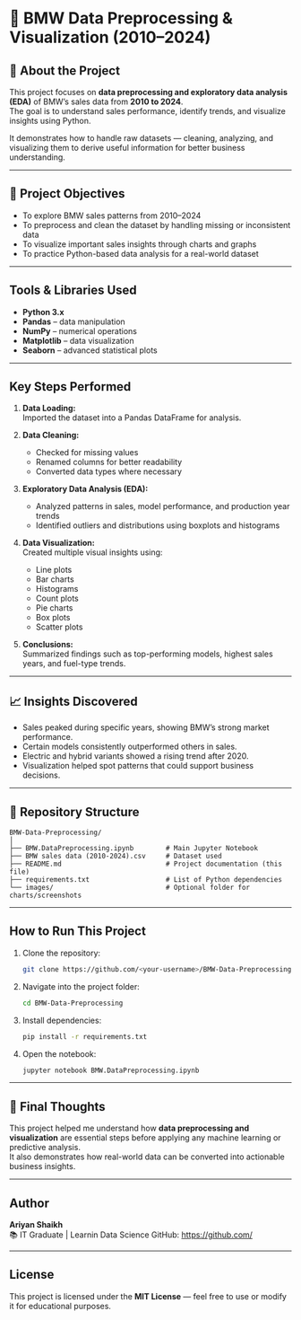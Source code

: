 # 🚗 BMW Data Preprocessing & Visualization (2010–2024)

## 📘 About the Project
This project focuses on **data preprocessing and exploratory data analysis (EDA)** of BMW’s sales data from **2010 to 2024**.  
The goal is to understand sales performance, identify trends, and visualize insights using Python.

It demonstrates how to handle raw datasets — cleaning, analyzing, and visualizing them to derive useful information for better business understanding.

---

## 🎯 Project Objectives
- To explore BMW sales patterns from 2010–2024  
- To preprocess and clean the dataset by handling missing or inconsistent data  
- To visualize important sales insights through charts and graphs  
- To practice Python-based data analysis for a real-world dataset  

---

##  Tools & Libraries Used
- **Python 3.x**
- **Pandas** – data manipulation  
- **NumPy** – numerical operations  
- **Matplotlib** – data visualization  
- **Seaborn** – advanced statistical plots  

---

##  Key Steps Performed
1. **Data Loading:**  
   Imported the dataset into a Pandas DataFrame for analysis.

2. **Data Cleaning:**  
   - Checked for missing values  
   - Renamed columns for better readability  
   - Converted data types where necessary  

3. **Exploratory Data Analysis (EDA):**  
   - Analyzed patterns in sales, model performance, and production year trends  
   - Identified outliers and distributions using boxplots and histograms  

4. **Data Visualization:**  
   Created multiple visual insights using:
   - Line plots  
   - Bar charts  
   - Histograms  
   - Count plots  
   - Pie charts  
   - Box plots  
   - Scatter plots  

5. **Conclusions:**  
   Summarized findings such as top-performing models, highest sales years, and fuel-type trends.

---

## 📈 Insights Discovered
- Sales peaked during specific years, showing BMW’s strong market performance.  
- Certain models consistently outperformed others in sales.  
- Electric and hybrid variants showed a rising trend after 2020.  
- Visualization helped spot patterns that could support business decisions.  

---

## 📂 Repository Structure
```
BMW-Data-Preprocessing/
│
├── BMW.DataPreprocessing.ipynb        # Main Jupyter Notebook
├── BMW sales data (2010-2024).csv     # Dataset used
├── README.md                          # Project documentation (this file)
├── requirements.txt                   # List of Python dependencies
└── images/                            # Optional folder for charts/screenshots
```

---

##  How to Run This Project
1. Clone the repository:
   ```bash
   git clone https://github.com/<your-username>/BMW-Data-Preprocessing.git
   ```
2. Navigate into the project folder:
   ```bash
   cd BMW-Data-Preprocessing
   ```
3. Install dependencies:
   ```bash
   pip install -r requirements.txt
   ```
4. Open the notebook:
   ```bash
   jupyter notebook BMW.DataPreprocessing.ipynb
   ```

---

## 🏁 Final Thoughts
This project helped me understand how **data preprocessing and visualization** are essential steps before applying any machine learning or predictive analysis.  
It also demonstrates how real-world data can be converted into actionable business insights.

---

##  Author
**Ariyan Shaikh**  
📚 IT Graduate | Learnin Data Science
 GitHub: [https://github.com/<your-username>](https://github.com/<your-username>)

---

##  License
This project is licensed under the **MIT License** — feel free to use or modify it for educational purposes.
